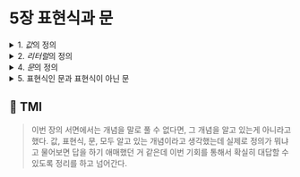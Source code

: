 # 5장 표현식과 문

<details>
<summary>1. <i>값</i>의 정의</summary>

```
값이란 식이 평가되어 나온 결과다.
평가된다는 것은 식을 해석해서 값을 생성하거나 참조하는 것이다.
즉, 1+2라는 식이 있을 때 결과가 3이고, 3이 곧 값이다.
```

</details>

<details>
<summary>2. <i>리터럴</i>의 정의</summary>

```
리터럴이란 사람이 이해할 수 있는 문자 또는 약속된 기호를 사용해 값을 생성하는 표기법이다.
자바스크립트는 런타임 시에 리터럴을 평가해 값을 생성한다.
예를 들면, 3이라는 아라비아 숫자이자 리터럴을 숫자 리터럴로 평가하여 3이라는 number 타입 데이터를 생성한다.
```

<details>
<summary>3. <i>표현식</i>의 정의</summary>

```
표현식(expression)이란 값으로 평가될 수 있는 문이다.
```

</details>

</details>

<details>
<summary>4. <i>문</i>의 정의</summary>

```
문(statement)이란 프로그램을 실행할 수 있는 최소 단위이자 기본 단위.
문은 더이상 쪼개지지 않는 문법적의미를 갖는 최소 단위인 토큰들로 이루어져 있다.
예를 들어, let a = 1 + 2; 은 선언문에 해당되고 let, a , = , 1, +, 2, ; 모두 토큰이다.
문의 종류에는 선언문, 조건문, 할당문, 반복문 등이 있다.
```

</details>

<details>
<summary>5. 표현식인 문과 표현식이 아닌 문</summary>

```
표현식인 문과 표현식이 아닌 문을 구분하기 가장 쉬운 방법은 할당을 해보는 것이다.
표현식인 문은 값으로 평가될 수 있으므로 할당을 해도 에러가 발생하지 않지만,
표현식이 아닌 문은 값으로 쓰일 수 없기 때문에 할당을 하면 에러가 발생한다.
예를 들면 let a; 가 표현식인 문인지 아닌지 판단하기 위해 let b = let a;
라고 할당을 해주면 에러가 발생하므로 표현식이 아닌 문이다.
반면에 a = 1 + 3; 가 표현식인 문인지 확인하기 위해 다시 let b = a = 1+3;
라고 할당을 하면 에러가 발생하지 않으므로 표현식인 문이다.
```

</details>

## 💭 TMI

> 이번 장의 서면에서는 개념을 말로 풀 수 없다면, 그 개념을 알고 있는게 아니라고 했다.
> 값, 표현식, 문, 모두 알고 있는 개념이라고 생각했는데 실제로 정의가 뭐냐고 물어보면 답을 하기 애매했던 거 같은데
> 이번 기회를 통해서 확실히 대답할 수 있도록 정리를 하고 넘어간다.
